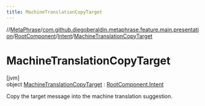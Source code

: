 ```yaml
---
title: MachineTranslationCopyTarget
---
```

//[MetaPhrase](../../../../../index.html)/[com.github.diegoberaldin.metaphrase.feature.main.presentation](../../../index.html)/[RootComponent](../../index.html)/[Intent](../index.html)/[MachineTranslationCopyTarget](index.html)



# MachineTranslationCopyTarget



[jvm]\
object [MachineTranslationCopyTarget](index.html) : [RootComponent.Intent](../index.html)

Copy the target message into the machine translation suggestion.


